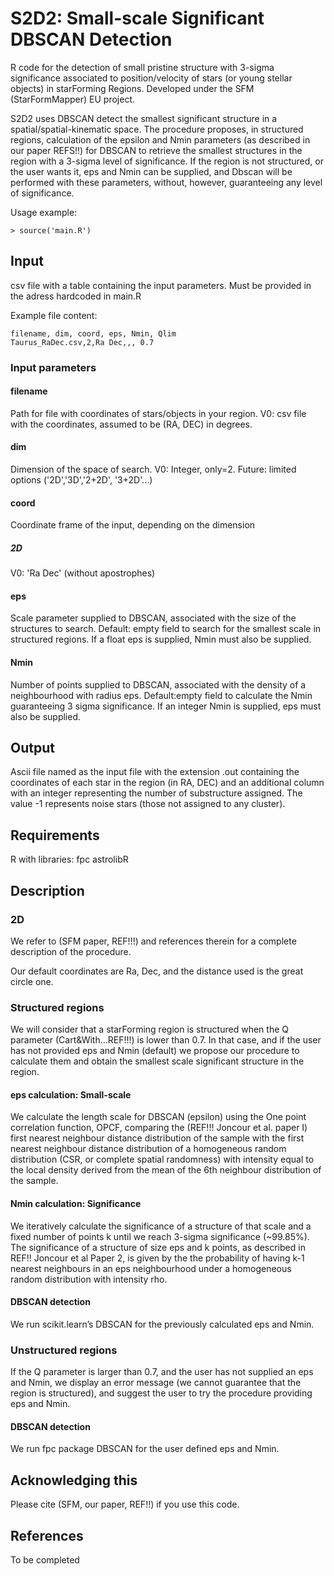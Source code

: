 # S2D2: Small-scale Significant DBSCAN Detection

R code for the detection of small pristine structure with 3-sigma significance associated to position/velocity of stars (or young stellar objects) in starForming Regions. Developed under the SFM (StarFormMapper) EU project.

S2D2 uses DBSCAN detect the smallest significant structure in a spatial/spatial-kinematic space. The procedure proposes, in structured regions, calculation of the epsilon and Nmin parameters (as described in our paper REFS!!) for DBSCAN to retrieve the smallest structures in the region with a 3-sigma level of significance. If the region is not structured, or the user wants it, eps and Nmin can be supplied, and Dbscan will be performed with these parameters, without, however, guaranteeing any level of significance.

Usage example:

```
> source('main.R')
```

## Input

csv file with a table containing the input parameters. Must be provided in the adress hardcoded in main.R

Example file content:
```
filename, dim, coord, eps, Nmin, Qlim
Taurus_RaDec.csv,2,Ra Dec,,, 0.7
```

### Input parameters

#### filename
Path for file with coordinates of stars/objects in your region.
V0: csv file with the coordinates, assumed to be (RA, DEC) in degrees.

#### dim
Dimension of the space of search.
V0: Integer, only=2.
Future: limited options ('2D','3D','2+2D', '3+2D'...)

#### coord
Coordinate frame of the input, depending on the dimension
##### 2D
V0: 'Ra Dec' (without apostrophes)

#### eps
Scale parameter supplied to DBSCAN, associated with the size of the structures to search.
Default: empty field to search for the smallest scale in structured regions.
If a float eps is supplied, Nmin must also be supplied.


#### Nmin
Number of points supplied to DBSCAN, associated with the density of a neighbourhood with radius eps.
Default:empty field to calculate the Nmin guaranteeing 3 sigma significance.
If an integer Nmin is supplied, eps must also be supplied.

## Output
Ascii file named as the input file with the extension .out containing the coordinates of each star in the region (in RA, DEC) and an additional column with an integer representing the number of substructure assigned. The value -1 represents noise stars (those not assigned to any cluster).

## Requirements
R with libraries:
	fpc
	astrolibR
## Description

### 2D
We refer to (SFM paper, REF!!!) and references therein for a complete description of the procedure.

Our default coordinates are Ra, Dec, and the distance used is the great circle one. 

### Structured regions
We will consider that a starForming region is structured when the Q parameter (Cart&With…REF!!!) is lower than 0.7. In that case, and if the user has not provided eps and Nmin (default) we propose our procedure to calculate them and obtain the smallest scale significant structure in the region.

#### eps calculation: Small-scale
We calculate the length scale for DBSCAN (epsilon) using the One point correlation function, OPCF, comparing the (REF!!! Joncour et al. paper I) first nearest neighbour distance distribution of the sample with the first nearest neighbour distance distribution of a homogeneous random distribution (CSR, or complete spatial randomness) with intensity equal to the local density derived from the mean of the 6th neighbour distribution of the sample.

#### Nmin calculation: Significance
We iteratively calculate the significance of a structure of that scale and a fixed number of points k until we reach 3-sigma significance (~99.85%). The significance of a structure of size eps and k points, as described in REF!! Joncour et al Paper 2, is given by the the probability of having k-1 nearest neighbours in an eps neighbourhood under a homogeneous random distribution with intensity rho.

#### DBSCAN detection

We run scikit.learn’s DBSCAN for the previously calculated eps and Nmin. 


### Unstructured regions

If the Q parameter is larger than 0.7, and the user has not supplied an eps and Nmin, we display an error message (we cannot guarantee that the region is structured), and suggest the user to try the procedure providing eps and Nmin.

#### DBSCAN detection
We run fpc package DBSCAN for the user defined eps and Nmin.

## Acknowledging this
Please cite (SFM, our paper, REF!!) if you use this code. 

## References

To be completed




